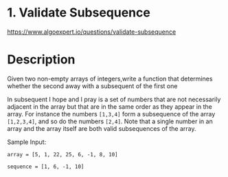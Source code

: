 # 1. Validate Subsequence

https://www.algoexpert.io/questions/validate-subsequence

# Description
  
Given two non-empty arrays of integers,write  a function that determines whether the second away with a subsequent of the first one

In subsequent I hope and I pray is a set of numbers that are not necessarily  adjacent in the array but that are in the same order as they appear in the array. For instance the numbers ``[1,3,4]`` form a subsequence of the array ``[1,2,3,4]``, and so do the numbers ``[2,4]``. Note that a single number in an array and the array itself are both valid subsequences of the array.



Sample Input:
```
array = [5, 1, 22, 25, 6, -1, 8, 10]

sequence = [1, 6, -1, 10]
```